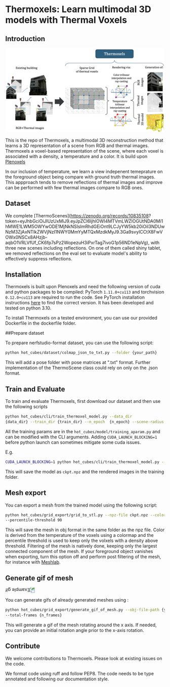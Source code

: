 # Thermoxels: Learn multimodal 3D models with Thermal Voxels

## Introduction

![Summary of the method](images/thermoxels_pipeline.png)

This is the repo of Thermoxels, a multimodal 3D reconstruction method that learns a 3D representation of a scene from RGB and thermal images.
Thermoxels a voxel-based representation of the scene, where each voxel 
is associated with a density, a temperature and a color.
It is build upon [Plenoxels](https://github.com/sxyu/svox2)

In our inclusion of temperature, we learn a view indepenent temeprature on the 
foreground object being compare with ground truth thermal images.
This appproach tends to remove reflections of thermal images and improve can be 
performed with few thermal images compare to RGB ones.

## Dataset

We complete [ThermoScenes](https://zenodo.org/records/10835108? token=eyJhbGciOiJIUzUxMiJ9.eyJpZCI6IjhlOWI4MTVmLWZlOGUtNDA0Mi1hMWE1LWM5OWYwODE1MjNkNSIsImRhdGEiOnt9LCJyYW5kb20iOiI3NDUwNzM3ZjAxNTlkZWVjNzI1NWY0MmYyMTQxMzdkMyJ9.3Ga9svyICCtX8FwVOWx0NSCx8AHzjb-aqbO1VRLVfUf_CK6fp7sPz2WopezuH3iPxrTag7ivoG1p56ND1eNpVg), 
with three new scenes including reflections. On one of them called shiny tablet, we 
removed reflections on the eval set to evaluate model's ability to effectively 
suppress reflections.

## Installation

Thermoxels is built upon Plenoxels and need the following version of cuda and python 
packages to be compiled:
PyTorch `1.11.0+cu113` and torchvision `0.12.0+cu113` are required to run the code.
See PyTorch installation instructions [here](https://pytorch.org/get-started/previous-versions/) to find the correct version.
It has been developed and tested on python 3.10.

To install Thermoxels on a tested environment, you can use our provided Dockerfile 
in the dockerfile folder.

##Prepare dataset

To prepare nerfstudio-format dataset, you can use the following script:

```bash
python hot_cubes/dataset/colmap_json_to_txt.py --folder {your_path}
```

This will add a pose folder with pose matrices at ".txt" format. Further 
implementation of the ThermoScene class could rely on only on the .json format.

## Train and Evaluate

To train and evaluate Thermoxels, first download our dataset and then use the following 
scripts

```bash
python hot_cubes/cli/train_thermoxel_model.py --data_dir 
{data_dir} --train_dir {train_dir} --n_epoch  {n_epoch} --scene-radius {radius} 
```

All the training params are in the `hot_cubes/model/training_aparam.py` and can be 
modified with the CLI arguments.
Adding `CUDA_LAUNCH_BLOCKING=1` before python launch can sometimes mitigate some cuda 
issues.

E.g.

```bash
CUDA_LAUNCH_BLOCKING=1 python hot_cubes/cli/train_thermoxel_model.py --data_dir dataset/dataset_name --train_dir training/ --n_epoch  10 --scene-radius 10 
```

This will save the model as `ckpt.npz` and the rendered images in the training folder.


## Mesh export

You can export a mesh from the trained model using the following script:

```bash
python hot_cubes/grid_export/grid_to_stl.py --npz-file ckpt.npz --color true 
--percentile-threshold 90
```

This will save the mesh in obj format in the same folder as the npz file. Color is 
derived from the temperature of the voxels using a colormap and the percentile 
threshold is used to keep only the volxels with a density above threshold.
Filtering of the mesh is natively done, keeping only the largest connected component 
of the mesh. If your foreground object vanishes when exporting, turn this option off 
and perform post filtering of the mesh, for instance with [Meshlab](https://www.meshlab.net/).

## Generate gif of mesh

<img src="images/animation.gif" alt="Example gif" style="transform: rotate(180deg);">

You can generate gifs of already generated meshes using :

```bash
python hot_cubes/grid_export/generate_gif_of_mesh.py --obj-file-path {your_path.obj} 
--total-frames {n_frames}
```

This will generate a gif of the mesh rotating around the x axis.
If needed, you can provide an initial rotation angle prior to the x-axis rotation. 

## Contribute

We welcome contributions to Thermoxels. Please look at existing issues on the code.

We format code using ruff and follow PEP8.
The code needs to be type annotated and following our documentation style.
